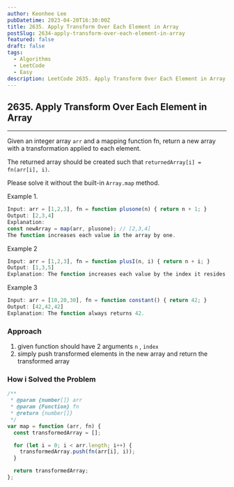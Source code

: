 ```yaml
---
author: Keonhee Lee
pubDatetime: 2023-04-20T16:30:00Z
title: 2635. Apply Transform Over Each Element in Array
postSlug: 2634-apply-transform-over-each-element-in-array
featured: false
draft: false
tags:
  - Algorithms
  - LeetCode
  - Easy
description: LeetCode 2635. Apply Transform Over Each Element in Array
---
```


## 2635. Apply Transform Over Each Element in Array

---

Given an integer array `arr` and a mapping function fn, return a new array with a transformation applied to each element.

The returned array should be created such that `returnedArray[i] = fn(arr[i], i)`.

Please solve it without the built-in `Array.map` method.

Example 1.

```js
Input: arr = [1,2,3], fn = function plusone(n) { return n + 1; }
Output: [2,3,4]
Explanation:
const newArray = map(arr, plusone); // [2,3,4]
The function increases each value in the array by one.
```

Example 2

```js
Input: arr = [1,2,3], fn = function plusI(n, i) { return n + i; }
Output: [1,3,5]
Explanation: The function increases each value by the index it resides in.
```

Example 3

```js
Input: arr = [10,20,30], fn = function constant() { return 42; }
Output: [42,42,42]
Explanation: The function always returns 42.
```

### Approach

1. given function should have 2 arguments `n` , `index`
2. simply push transformed elements in the new array and return the transformed array

### How i Solved the Problem

```js
/**
 * @param {number[]} arr
 * @param {Function} fn
 * @return {number[]}
 */
var map = function (arr, fn) {
  const transformedArray = [];

  for (let i = 0; i < arr.length; i++) {
    transformedArray.push(fn(arr[i], i));
  }

  return transformedArray;
};
```
